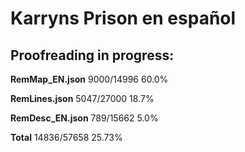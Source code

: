 # Karryns Prison en español  

## Proofreading in progress:  

**RemMap_EN.json**  9000/14996  60.0%  
  
**RemLines.json**   5047/27000  18.7%
  
**RemDesc_EN.json** 789/15662  5.0%  
  
**Total**   14836/57658  25.73%
  

